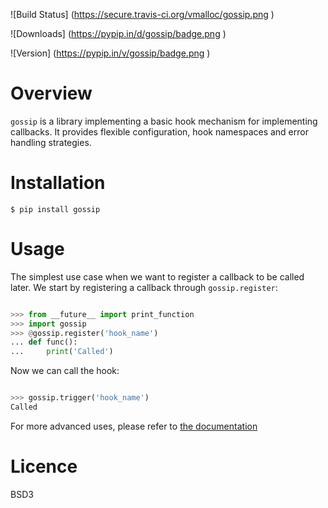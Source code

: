 
![Build Status] (https://secure.travis-ci.org/vmalloc/gossip.png )


![Downloads] (https://pypip.in/d/gossip/badge.png )

![Version] (https://pypip.in/v/gossip/badge.png )

# Overview

`gossip` is a library implementing a basic hook mechanism for implementing callbacks. It provides flexible configuration, hook namespaces and error handling strategies.

# Installation

```
$ pip install gossip
```

# Usage

The simplest use case when we want to register a callback to be called later. We start by registering a callback through `gossip.register`:

```python

>>> from __future__ import print_function
>>> import gossip
>>> @gossip.register('hook_name')
... def func():
...     print('Called')

```

Now we can call the hook:

```python

>>> gossip.trigger('hook_name')
Called

```

For more advanced uses, please refer to [the documentation](http://gossip.readthedocs.org ) 
										

# Licence

BSD3

